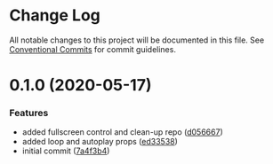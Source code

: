 # Change Log

All notable changes to this project will be documented in this file.
See [Conventional Commits](https://conventionalcommits.org) for commit guidelines.

# 0.1.0 (2020-05-17)


### Features

* added fullscreen control and clean-up repo ([d056667](https://github.com/Naimikan/react-trailer/commit/d056667aec9f494423ed51fbeef35cb6f5159345))
* added loop and autoplay props ([ed33538](https://github.com/Naimikan/react-trailer/commit/ed33538d8108e2652e7c0a99aaf4888fdd9496a0))
* initial commit ([7a4f3b4](https://github.com/Naimikan/react-trailer/commit/7a4f3b4becb101048f72bcd657aa7420d95158e2))

